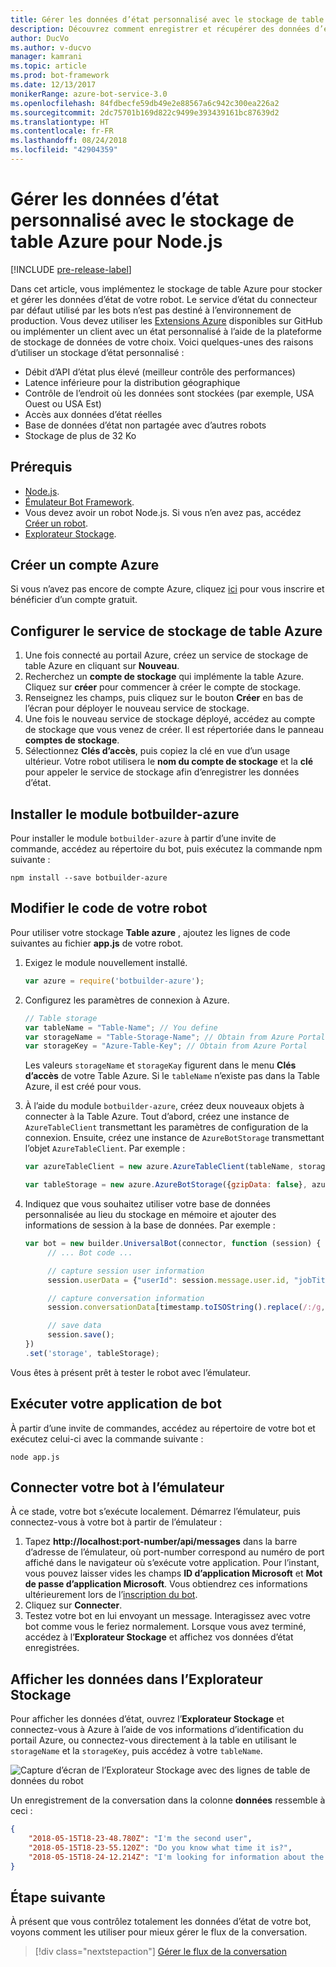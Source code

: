 ```yaml
---
title: Gérer les données d’état personnalisé avec le stockage de table Azure | Microsoft Docs
description: Découvrez comment enregistrer et récupérer des données d’état avec le stockage de table Azure par le biais du kit SDK Bot Builder pour Node.js.
author: DucVo
ms.author: v-ducvo
manager: kamrani
ms.topic: article
ms.prod: bot-framework
ms.date: 12/13/2017
monikerRange: azure-bot-service-3.0
ms.openlocfilehash: 84fdbecfe59db49e2e88567a6c942c300ea226a2
ms.sourcegitcommit: 2dc75701b169d822c9499e393439161bc87639d2
ms.translationtype: HT
ms.contentlocale: fr-FR
ms.lasthandoff: 08/24/2018
ms.locfileid: "42904359"
---
```

# <a name="manage-custom-state-data-with-azure-table-storage-for-nodejs"></a>Gérer les données d’état personnalisé avec le stockage de table Azure pour Node.js

[!INCLUDE [pre-release-label](../includes/pre-release-label-v3.md)]

Dans cet article, vous implémentez le stockage de table Azure pour stocker et gérer les données d’état de votre robot. Le service d’état du connecteur par défaut utilisé par les bots n’est pas destiné à l’environnement de production. Vous devez utiliser les [Extensions Azure](https://www.npmjs.com/package/botbuilder-azure) disponibles sur GitHub ou implémenter un client avec un état personnalisé à l’aide de la plateforme de stockage de données de votre choix. Voici quelques-unes des raisons d’utiliser un stockage d’état personnalisé :

- Débit d’API d’état plus élevé (meilleur contrôle des performances)
- Latence inférieure pour la distribution géographique
- Contrôle de l’endroit où les données sont stockées (par exemple, USA Ouest ou USA Est)
- Accès aux données d’état réelles
- Base de données d’état non partagée avec d’autres robots
- Stockage de plus de 32 Ko

## <a name="prerequisites"></a>Prérequis

- [Node.js](https://nodejs.org/en/).
- [Émulateur Bot Framework](~/bot-service-debug-emulator.md).
- Vous devez avoir un robot Node.js. Si vous n’en avez pas, accédez [Créer un robot](bot-builder-nodejs-quickstart.md). 
- [Explorateur Stockage](http://storageexplorer.com/).

## <a name="create-azure-account"></a>Créer un compte Azure
Si vous n’avez pas encore de compte Azure, cliquez [ici](https://azure.microsoft.com/en-us/free/) pour vous inscrire et bénéficier d’un compte gratuit.

## <a name="set-up-the-azure-table-storage-service"></a>Configurer le service de stockage de table Azure
1. Une fois connecté au portail Azure, créez un service de stockage de table Azure en cliquant sur **Nouveau**. 
2. Recherchez un **compte de stockage** qui implémente la table Azure. Cliquez sur **créer** pour commencer à créer le compte de stockage. 
3. Renseignez les champs, puis cliquez sur le bouton **Créer** en bas de l’écran pour déployer le nouveau service de stockage. 
4. Une fois le nouveau service de stockage déployé, accédez au compte de stockage que vous venez de créer. Il est répertoriée dans le panneau **comptes de stockage**.
4. Sélectionnez **Clés d’accès**, puis copiez la clé en vue d’un usage ultérieur. Votre robot utilisera le **nom du compte de stockage** et la **clé** pour appeler le service de stockage afin d’enregistrer les données d’état.

## <a name="install-botbuilder-azure-module"></a>Installer le module botbuilder-azure

Pour installer le module `botbuilder-azure` à partir d’une invite de commande, accédez au répertoire du bot, puis exécutez la commande npm suivante :

```nodejs
npm install --save botbuilder-azure
```

## <a name="modify-your-bot-code"></a>Modifier le code de votre robot

Pour utiliser votre stockage **Table azure** , ajoutez les lignes de code suivantes au fichier **app.js** de votre robot.

1. Exigez le module nouvellement installé.

   ```javascript
   var azure = require('botbuilder-azure'); 
   ```

2. Configurez les paramètres de connexion à Azure.
   ```javascript
   // Table storage
   var tableName = "Table-Name"; // You define
   var storageName = "Table-Storage-Name"; // Obtain from Azure Portal
   var storageKey = "Azure-Table-Key"; // Obtain from Azure Portal
   ```
   Les valeurs `storageName` et `storageKay` figurent dans le menu **Clés d’accès** de votre Table Azure. Si le `tableName` n’existe pas dans la Table Azure, il est créé pour vous.

3. À l’aide du module `botbuilder-azure`, créez deux nouveaux objets à connecter à la Table Azure. Tout d’abord, créez une instance de `AzureTableClient` transmettant les paramètres de configuration de la connexion. Ensuite, créez une instance de `AzureBotStorage` transmettant l’objet `AzureTableClient`. Par exemple : 

   ```javascript
   var azureTableClient = new azure.AzureTableClient(tableName, storageName, storageKey);

   var tableStorage = new azure.AzureBotStorage({gzipData: false}, azureTableClient);
   ```

4. Indiquez que vous souhaitez utiliser votre base de données personnalisée au lieu du stockage en mémoire et ajouter des informations de session à la base de données. Par exemple : 

   ```javascript
   var bot = new builder.UniversalBot(connector, function (session) {
        // ... Bot code ...

        // capture session user information
        session.userData = {"userId": session.message.user.id, "jobTitle": "Senior Developer"};

        // capture conversation information  
        session.conversationData[timestamp.toISOString().replace(/:/g,"-")] = session.message.text;

        // save data
        session.save();
   })
   .set('storage', tableStorage);
   ```
Vous êtes à présent prêt à tester le robot avec l’émulateur.

## <a name="run-your-bot-app"></a>Exécuter votre application de bot

À partir d’une invite de commandes, accédez au répertoire de votre bot et exécutez celui-ci avec la commande suivante :

```nodejs
node app.js
```

## <a name="connect-your-bot-to-the-emulator"></a>Connecter votre bot à l’émulateur

À ce stade, votre bot s’exécute localement. Démarrez l’émulateur, puis connectez-vous à votre bot à partir de l’émulateur :

1. Tapez <strong>http://localhost:port-number/api/messages</strong> dans la barre d’adresse de l’émulateur, où port-number correspond au numéro de port affiché dans le navigateur où s’exécute votre application. Pour l’instant, vous pouvez laisser vides les champs <strong>ID d’application Microsoft</strong> et <strong>Mot de passe d’application Microsoft</strong>. Vous obtiendrez ces informations ultérieurement lors de l’[inscription du bot](~/bot-service-quickstart-registration.md).
2. Cliquez sur **Connecter**.
3. Testez votre bot en lui envoyant un message. Interagissez avec votre bot comme vous le feriez normalement. Lorsque vous avez terminé, accédez à l’**Explorateur Stockage** et affichez vos données d’état enregistrées.

## <a name="view-data-in-storage-explorer"></a>Afficher les données dans l’Explorateur Stockage

Pour afficher les données d’état, ouvrez l’**Explorateur Stockage** et connectez-vous à Azure à l’aide de vos informations d’identification du portail Azure, ou connectez-vous directement à la table en utilisant le `storageName` et la `storageKey`, puis accédez à votre `tableName`. 

![Capture d’écran de l’Explorateur Stockage avec des lignes de table de données du robot](~/media/bot-builder-nodejs-state-azure-table-storage/bot-builder-nodejs-state-azure-table-storage-query.png)

Un enregistrement de la conversation dans la colonne **données** ressemble à ceci :

```JSON
{
    "2018-05-15T18-23-48.780Z": "I'm the second user",
    "2018-05-15T18-23-55.120Z": "Do you know what time it is?",
    "2018-05-15T18-24-12.214Z": "I'm looking for information about the new process."
}
```

## <a name="next-step"></a>Étape suivante

À présent que vous contrôlez totalement les données d’état de votre bot, voyons comment les utiliser pour mieux gérer le flux de la conversation.

> [!div class="nextstepaction"]
> [Gérer le flux de la conversation](bot-builder-nodejs-dialog-manage-conversation-flow.md)
